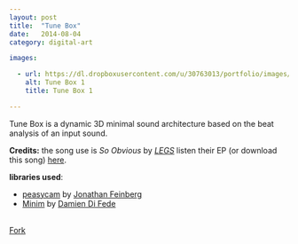 ```yaml
---
layout: post
title:  "Tune Box"
date:   2014-08-04
category: digital-art

images:

  - url: https://dl.dropboxusercontent.com/u/30763013/portfolio/images/digital%20art/TuneBox/screenshot-1.png
    alt: Tune Box 1
    title: Tune Box 1

---
```

Tune Box is a dynamic 3D minimal sound architecture based on the beat analysis of an input sound.

__Credits:__ the song use is  _So Obvious_ by [_LEGS_](http://www.feellegs.com/) listen their EP (or download this song) [here](https://soundcloud.com/feellegs/sets/legs-ep-c-2013).

__libraries used__:

* [peasycam](http://mrfeinberg.com/peasycam/) by [Jonathan Feinberg](http://mrfeinberg.com/)  
* [Minim](http://code.compartmental.net/tools/minim/) by [Damien Di Fede](http://code.compartmental.net/about/) 


<br>
<!-- Place this tag where you want the button to render. -->
<a class="github-button" href="https://github.com/alejandrogarciasalas/TuneBox" data-icon="octicon-repo-forked" data-style="mega" aria-label="Fork alejandrogarciasalas/TuneBox on GitHub">Fork</a>